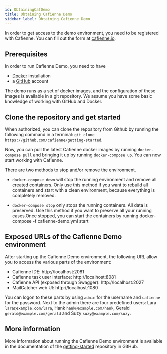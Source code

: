 ```yaml
---
id: ObtainingCafDemo
title: Obtaining Cafienne Demo
sidebar_label: Obtaining Cafienne Demo
---
```


In order to get access to the demo environment, you need to be registered with Cafienne. You can fill out the form at [cafienne.io](https://cafienne.io). 

## Prerequisites
In order to run Cafienne Demo, you need to have
- [Docker](https://www.docker.com/) installation
- a [GitHub](https://github.com/join) account

The demo runs as a set of docker images, and the configuration of these images is available in a git repository.
We assume you have some basic knowledge of working with GitHub and Docker.


## Clone the repository and get started
When authorized, you can clone the repository from Github by running the following command in a terminal: `git clone https://github.com/cafienne/getting-started`.

Now, you can pull the latest Cafienne docker images by running `docker-compose pull` and bringing it up by running  `docker-compose up`. You can now start working with Cafienne.

There are  two methods to stop and/or remove the environment.  

* `docker-compose down`   will stop the running environment and remove all created containers. Only use this method if you want to rebuild all containers and start with a clean environment, because everything is completely removed.

* `docker-compose stop`   only stops the running containers. All data is preserved. Use this method if you want to preserve all your running cases.Once stopped, you can start the containers by running docker-compose -f cafienne-demo.yml start 

## Exposed URLs of the Cafienne Demo environment
After starting up the Cafienne Demo environment, the following URL allow you to access the various parts of the environment:

* Cafienne IDE: http://localhost:2081
* Cafienne task user interface: http://localhost:8081
* Cafienne API (exposed through Swagger): http://localhost:2027
* MailCatcher web UI: http://localhost:1080

You can logon to these parts by using `admin` for the username and `cafienne` for the password. Next to the admin there are four predefined users: Lara `lara@example.com/lara`, Hank `hank@example.com/hank`, Gerald `gerald@example.com/gerald` and Suzy `suzy@example.com/suzy`.

## More information
More information about running the Cafienne Demo environment is available in the documentation of the [getting-started](https://github.com/cafienne/getting-started) repository in GitHub.
